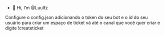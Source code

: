 - 👋 Hi, I’m @Luulfz
<!---- 👀 I’m interested in ...
- 🌱 I’m currently learning ...
- 💞️ I’m looking to collaborate on ...
- 📫 How to reach me ...--->


Configure o config.json adicionando o token do seu bot e o id do seu usuário
para criar um espaço de ticket vá até o canal que você quer criar e digite !createticket

